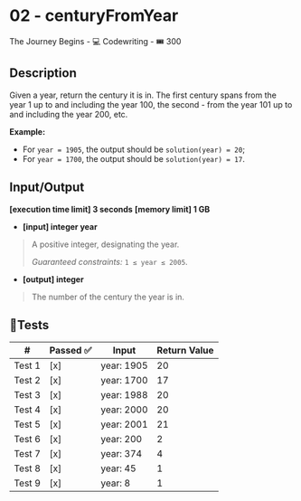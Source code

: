 # 02 - centuryFromYear
The Journey Begins - 💻 Codewriting - 🎟️ 300

## Description
Given a year, return the century it is in. The first century spans from the year 1 up to and including the year 100, the second - from the year 101 up to and including the year 200, etc.

**Example:**

- For `year = 1905`, the output should be
`solution(year) = 20`;
- For `year = 1700`, the output should be
`solution(year) = 17`.

## Input/Output

**[execution time limit] 3 seconds**
**[memory limit] 1 GB**
- **[input] integer year**

> A positive integer, designating the year.
>
> _Guaranteed constraints:_
> `1 ≤ year ≤ 2005`.

- **[output] integer**

> The number of the century the year is in.

## 🎯Tests
| #      | Passed ✅ | Input      | Return Value |
|--------|----------|------------|--------------|
| Test 1 | [x]      | year: 1905 | 20           |
| Test 2 | [x]      | year: 1700 | 17           |
| Test 3 | [x]      | year: 1988 | 20           |
| Test 4 | [x]      | year: 2000 | 20           |
| Test 5 | [x]      | year: 2001 | 21           |
| Test 6 | [x]      | year: 200  | 2            |
| Test 7 | [x]      | year: 374  | 4            |
| Test 8 | [x]      | year: 45   | 1            |
| Test 9 | [x]      | year: 8    | 1            |
